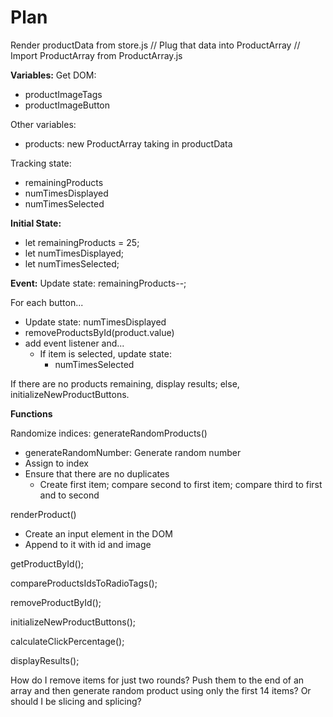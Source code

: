 # Plan

Render productData from store.js
// Plug that data into ProductArray
// Import ProductArray from ProductArray.js

**Variables:** 
Get DOM:
* productImageTags
* productImageButton
<!-- * productName -->
  
Other variables:
* products: new ProductArray taking in productData

Tracking state:
* remainingProducts
* numTimesDisplayed
* numTimesSelected


**Initial State:**
* let remainingProducts = 25;
* let numTimesDisplayed;
* let numTimesSelected;


**Event:**
Update state: remainingProducts--;

For each button...
  * Update state: numTimesDisplayed
  * removeProductsById(product.value)
  * add event listener and... 
    * If item is selected, update state:
      * numTimesSelected

If there are no products remaining, display results; else, initializeNewProductButtons.


**Functions**

Randomize indices:
generateRandomProducts()
* generateRandomNumber: Generate random number
* Assign to index
* Ensure that there are no duplicates
  * Create first item; compare second to first item; compare third to first and to second

renderProduct()
* Create an input element in the DOM
* Append to it with id and image

getProductById();

compareProductsIdsToRadioTags();

removeProductById();

initializeNewProductButtons();

calculateClickPercentage();

displayResults();


How do I remove items for just two rounds? Push them to the end of an array and then generate random product using only the first 14 items?
Or should I be slicing and splicing?
